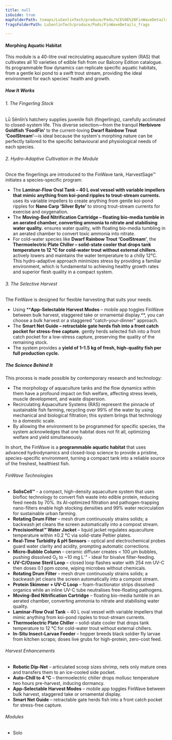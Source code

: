 ```yaml
---
title: null
isGuide: true
mapFolderPath: tsmaps/LuSenlinTech/produce/Pods/%CE%9E%20FinWaveDetails
fragsFolderPath: LuSenlinTech/produce/Pods/FinWaveDetails_frags

---
```



<!-- tsGuideRenderComment {"guide":{"id":"xsm5wG1eU","path":"LuSenlinTech/produce/Pods","fragmentFolderPath":"LuSenlinTech/produce/Pods/FinWaveDetails_frags"},"fragment":{"id":"xsm5wG1eU","topLevelMapKey":"xrYo9a02GN","mapKeyChain":"xrYo9a02GN","guideID":"xsm5wG19i","guidePath":"c:/GitHub/MuddySpud/MuddySpud.github.io/tsmaps/LuSenlinTech/produce/Pods/FinWaveDetails.tspod","chartKey":"xrYo9a02GN","isLeaf":true,"options":[]}} -->

#### Morphing Aquatic Habitat

This module is a 40-litre oval recirculating aquaculture system (RAS) that cultivates all 10 varieties of edible fish from our Balcony Edition catalogue. Its programmable flow dynamics can replicate specific aquatic habitats, from a gentle koi pond to a swift trout stream, providing the ideal environment for each species' health and growth.

##### How It Works

###### 1. The Fingerling Stock
Lǜ Sēnlín’s hatchery supplies juvenile fish (fingerlings), carefully acclimated to closed-system life. This diverse selection—from the tranquil **Herbivore Goldfish ‘FoodFin’** to the current-loving **Dwarf Rainbow Trout ‘CoolStream’**—is ideal because the system's morphing nature can be perfectly tailored to the specific behavioural and physiological needs of each species.

###### 2. Hydro-Adaptive Cultivation in the Module
Once the fingerlings are introduced to the FinWave tank, HarvestSage™ initiates a species-specific program:
- The ****Laminar-Flow Oval Tank** – 40 L oval vessel with variable impellers that mimic anything from koi-pond ripples to trout-stream currents.** uses its variable impellers to create anything from gentle koi-pond ripples for **Nano Carp ‘Silver Byte’** to strong trout-stream currents for exercise and oxygenation.
- The ****Moving-Bed Nitrification Cartridge** – floating bio-media tumble in an aerated chamber, converting ammonia to nitrate and stabilising water quality.** ensures water quality, with floating bio-media tumbling in an aerated chamber to convert toxic ammonia into nitrate.
- For cold-water species like **Dwarf Rainbow Trout ‘CoolStream’**, the ****Thermoelectric Plate Chiller** – solid-state cooler that drops tank temperature to 12 °C for cold-water trout without external chillers.** actively lowers and maintains the water temperature to a chilly 12°C.
This hydro-adaptive approach minimizes stress by providing a familiar environment, which is fundamental to achieving healthy growth rates and superior flesh quality in a compact system.

###### 3. The Selective Harvest
The FinWave is designed for flexible harvesting that suits your needs.
- Using ****App-Selectable Harvest Modes** – mobile app toggles FinWave between bulk harvest, staggered take or ornamental display.**, you can choose a bulk harvest or a staggered "catch-your-dinner" approach.
- The ****Smart Net Guide** – retractable gate herds fish into a front catch pocket for stress-free capture.** gently herds selected fish into a front catch pocket for a low-stress capture, preserving the quality of the remaining stock.
- The system provides a **yield of 1–1.5 kg of fresh, high-quality fish per full production cycle.**

##### The Science Behind It

This process is made possible by contemporary research and technology:
- The morphology of aquaculture tanks and the flow dynamics within them have a profound impact on fish welfare, affecting stress levels, muscle development, and waste dispersion.
- Recirculating Aquaculture Systems (RAS) represent the pinnacle of sustainable fish farming, recycling over 99% of the water by using mechanical and biological filtration; this system brings that technology to a domestic scale.
- By allowing the environment to be programmed for specific species, the system acknowledges that one habitat does not fit all, optimizing welfare and yield simultaneously.

In short, the FinWave is a **programmable aquatic habitat** that uses advanced hydrodynamics and closed-loop science to provide a pristine, species-specific environment, turning a compact tank into a reliable source of the freshest, healthiest fish.

###### FinWave Technologies  

- **SolisCell™** - a compact, high-density aquaculture system that uses biofloc technology to convert fish waste into edible protein, reducing feed needs by 70%. Its AI-optimized filtration and pathogen-trapping nano-filters enable high stocking densities and 99% water recirculation for sustainable urban farming.
- **Rotating Drum Filter** – mesh drum continuously strains solids; a backwash jet cleans the screen automatically into a compost stream.
- **PrecisionHeat™ Water Jacket** – liquid jacket regulates aquaculture temperature within ±0.2 °C via solid-state Peltier plates.
- **Real-Time Turbidity & pH Sensors** – optical and electrochemical probes guard water clarity and acidity, prompting automatic corrections.
- **Micro-Bubble Column** – ceramic diffuser creates < 100 µm bubbles, pushing dissolved O₂ to ~10 mg L⁻¹ - ideal for bivalve filter-feeding.
- **UV-C/Ozone Steril Loop** – closed loop flashes water with 254 nm UV-C then doses 0.1 ppm ozone, wiping microbes without chemicals.
- **Rotating Drum Filter** – mesh drum continuously strains solids; a backwash jet cleans the screen automatically into a compost stream.
- **Protein Skimmer + UV-C Loop** – foam-fractionator strips dissolved organics while an inline UV-C tube neutralises free-floating pathogens.
- **Moving-Bed Nitrification Cartridge** – floating bio-media tumble in an aerated chamber, converting ammonia to nitrate and stabilising water quality.
- **Laminar-Flow Oval Tank** – 40 L oval vessel with variable impellers that mimic anything from koi-pond ripples to trout-stream currents.
- **Thermoelectric Plate Chiller** – solid-state cooler that drops tank temperature to 12 °C for cold-water trout without external chillers.
- **In-Situ Insect-Larvae Feeder** – hopper breeds black soldier fly larvae from kitchen scraps; doses live grubs for high-protein, zero-cost feed.

###### Harvest Enhancements
  
- **Robotic Dip-Net** – articulated scoop sizes shrimp, nets only mature ones and transfers them to an ice-cooled side pocket.
- **Auto-Chill to 4 °C** – thermoelectric chiller drops mollusc temperature two hours pre-harvest, inducing dormancy.
- **App-Selectable Harvest Modes** – mobile app toggles FinWave between bulk harvest, staggered take or ornamental display.
- **Smart Net Guide** – retractable gate herds fish into a front catch pocket for stress-free capture.

###### Modules
- Solo

